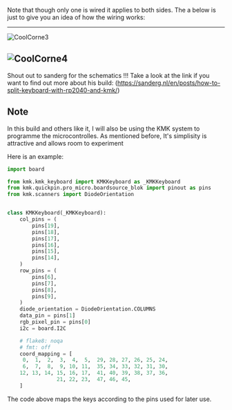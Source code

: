 Note that though only one is wired it applies to both sides.
The a below is just to give you an idea of how the wiring works: 


---
![CoolCorne3](https://github.com/Joe-BN/Corne_Keyboard/assets/128038111/7688199c-8f62-440f-b4f6-f9bf333bbca6)

![CoolCorne4](https://github.com/Joe-BN/Corne_Keyboard/assets/128038111/e214ec64-e33a-4d36-9462-b9759ce47652)
---


Shout out to sanderg for the schematics !!!
Take a look at the link if you want to find out more about his build: (https://sanderg.nl/en/posts/how-to-split-keyboard-with-rp2040-and-kmk/)

## Note ##
In this build and others like it, I will also be using the KMK system to programme the microcontrolles.
As mentioned before, It's simplisity is attractive and allows room to experiment

Here is an example:

```python
import board

from kmk.kmk_keyboard import KMKKeyboard as _KMKKeyboard
from kmk.quickpin.pro_micro.boardsource_blok import pinout as pins
from kmk.scanners import DiodeOrientation


class KMKKeyboard(_KMKKeyboard):
    col_pins = (
        pins[19],
        pins[18],
        pins[17],
        pins[16],
        pins[15],
        pins[14],
    )
    row_pins = (
        pins[6],
        pins[7],
        pins[8],
        pins[9],
    )
    diode_orientation = DiodeOrientation.COLUMNS
    data_pin = pins[1]
    rgb_pixel_pin = pins[0]
    i2c = board.I2C

    # flake8: noqa
    # fmt: off
    coord_mapping = [
     0,  1,  2,  3,  4,  5,  29, 28, 27, 26, 25, 24,
     6,  7,  8,  9, 10, 11,  35, 34, 33, 32, 31, 30,
    12, 13, 14, 15, 16, 17,  41, 40, 39, 38, 37, 36,
                21, 22, 23,  47, 46, 45,
    ]
```
The code above maps the keys according to the pins used for later use.
